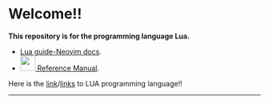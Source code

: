 # Welcome!!

**This repository is for the programming language Lua.**

* [Lua guide\-Neovim docs](https://neovim.io/doc/user/lua-guide.html).
* [<img width="30px" src="https://cdn.jsdelivr.net/gh/devicons/devicon/icons/lua/lua-original-wordmark.svg" /> Reference Manual](https://www.lua.org/manual/5.4/).

Here is the [link](https://www.youtube.com/playlist?list=PLYBJzqz8zpWavt37pA6NANJTGStIHpybU)/[links](https://www.youtube.com/playlist?list=PLxgtJR7f0RBKGid7F2dfv7qc-xWwSee2O) to LUA programming language!!

---
